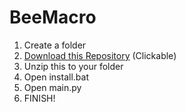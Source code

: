 # BeeMacro
1. Create a folder
2. [Download this Repository](https://github.com/avirt1274/BeeMacro/archive/refs/heads/main.zip) (Clickable)
3. Unzip this to your folder
4. Open install.bat
5. Open main.py
6. FINISH!
